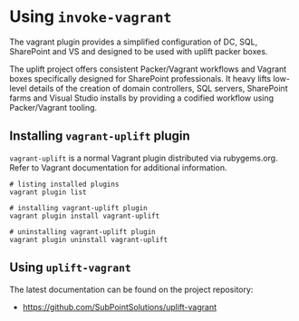 # Using `invoke-vagrant` 

The vagrant plugin provides a simplified configuration of DC, SQL, SharePoint and VS and designed to be used with uplift packer boxes.

The uplift project offers consistent Packer/Vagrant workflows and Vagrant boxes specifically designed for SharePoint professionals. It heavy lifts low-level details of the creation of domain controllers, SQL servers, SharePoint farms and Visual Studio installs by providing a codified workflow using Packer/Vagrant tooling.

## Installing `vagrant-uplift` plugin
`vagrant-uplift` is a normal Vagrant plugin distributed via rubygems.org. Refer to Vagrant documentation for additional information.

```shell
# listing installed plugins
vagrant plugin list

# installing vagrant-uplift plugin
vagrant plugin install vagrant-uplift 

# uninstalling vagrant-uplift plugin
vagrant plugin uninstall vagrant-uplift 
```

## Using `uplift-vagrant` 
The latest documentation can be found on the project repository:
* https://github.com/SubPointSolutions/uplift-vagrant